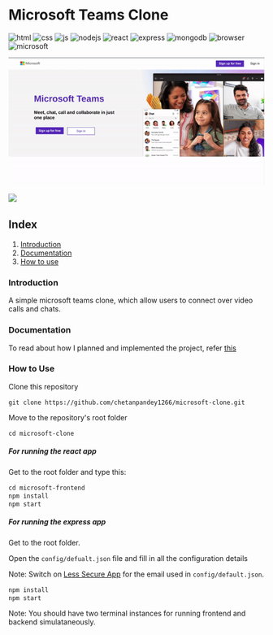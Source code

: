 # Microsoft Teams Clone

![html](https://img.shields.io/badge/HTML5-E34F26?style=for-the-badge&logo=html5&logoColor=white)
![css](https://img.shields.io/badge/CSS3-1572B6?style=for-the-badge&logo=css3&logoColor=white)
![js](https://img.shields.io/badge/JavaScript-F7DF1E?style=for-the-badge&logo=javascript&logoColor=black)
![nodejs](https://img.shields.io/badge/Node.js-339933?style=for-the-badge&logo=nodedotjs&logoColor=white)
![react](https://img.shields.io/badge/React-20232A?style=for-the-badge&logo=react&logoColor=61DAFB)
![express](https://img.shields.io/badge/Express.js-000000?style=for-the-badge&logo=express&logoColor=white)
![mongodb](https://img.shields.io/badge/MongoDB-4EA94B?style=for-the-badge&logo=mongodb&logoColor=white)
![browser](https://img.shields.io/badge/Google_chrome-4285F4?style=for-the-badge&logo=Google-chrome&logoColor=white)
![microsoft](https://img.shields.io/badge/Microsoft-666666?style=for-the-badge&logo=microsoft&logoColor=white)

![Sample Video](./demo/demo.gif)

[![](https://img.shields.io/badge/YouTube-FF0000?style=for-the-badge&logo=youtube&logoColor=white)](https://youtu.be/pAan88go_CI)

## Index

1. [Introduction](#Introduction)
2. [Documentation](#Documentation)
3. [How to use](#How_to_Use)

### Introduction

A simple microsoft teams clone, which allow users to connect over video calls and chats.

### Documentation

To read about how I planned and implemented the project, refer [this](./DOC/README.md)

### How to Use

Clone this repository

```shell
git clone https://github.com/chetanpandey1266/microsoft-clone.git
```

Move to the repository's root folder

```shell
cd microsoft-clone
```

##### For running the react app

Get to the root folder and type this:

```shell
cd microsoft-frontend
npm install
npm start
```

##### For running the express app

Get to the root folder.

Open the `config/defualt.json` file and fill in all the configuration details

Note: Switch on [Less Secure App](https://accounts.google.com/signin/v2/challenge/pwd?continue=https%3A%2F%2Fmyaccount.google.com%2Flesssecureapps&service=accountsettings&osid=1&rart=ANgoxcdbq_k-DdEfD8NowR_H2bUXewvuFAFrbZQUj4FzcLbco89A9pfFUk0Hq0qJqSxCxKxFhodvlg2a-PbEbGOYtS-fNe8WYw&TL=AM3QAYZUHLr8-GRHwbAzraWjtYwa7Yk2xGUDGE-hB_RDq4UWvFPgc9LoOKrByFWZ&flowName=GlifWebSignIn&cid=1&flowEntry=ServiceLogin) for the email used in `config/default.json`.

```shell
npm install
npm start
```

Note: You should have two terminal instances for running frontend and backend simulataneously.
